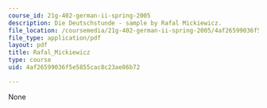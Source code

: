 ```yaml
---
course_id: 21g-402-german-ii-spring-2005
description: Die Deutschstunde - sample by Rafal Mickiewicz.
file_location: /coursemedia/21g-402-german-ii-spring-2005/4af26599036f5e5855cac8c23ae86b72_MIT21G_402S05_rafalmickiew.pdf
file_type: application/pdf
layout: pdf
title: Rafal_Mickiewicz
type: course
uid: 4af26599036f5e5855cac8c23ae86b72

---
```

None